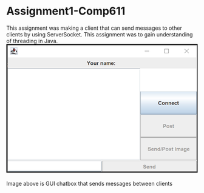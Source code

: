 # Assignment1-Comp611
This assignment was making a client that can send messages to other clients by using ServerSocket. This assignment was to gain understanding of threading in Java.<br>
![alt text](https://github.com/ray314/Assignment1-Comp611/blob/master/GUI.png)  
<br>Image above is GUI chatbox that sends messages between clients
